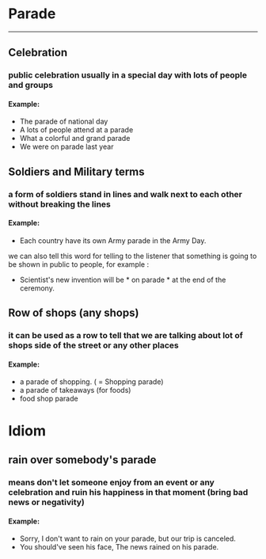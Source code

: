 # Parade

---

## Celebration
### public celebration usually in a special day with lots of people and groups
#### Example:
 - The parade of national day
 - A lots of people attend at a parade
 - What a colorful and grand parade
 - We were on parade last year

## Soldiers and Military terms
### a form of soldiers stand in lines and walk next to each other without breaking the lines
#### Example:
 - Each country have its own Army parade in the Army Day.

we can also tell this word for telling to the listener that something is going to be shown in public to people, for example :
- Scientist's new invention will be * on parade * at the end of the ceremony.


## Row of shops (any shops)
### it can be used as a row to tell that we are talking about lot of shops side of the street or any other places
#### Example:
 - a parade of shopping. ( = Shopping parade)
 - a parade of takeaways (for foods)
 - food shop parade

# Idiom
## rain over somebody's parade
### means don't let someone enjoy from an event or any celebration and ruin his happiness in that moment (bring bad news or negativity)
#### Example:
 - Sorry, I don't want to rain on your parade, but our trip is canceled.
 - You should've seen his face, The news rained on his parade.